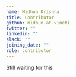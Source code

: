 ```yaml
---
name: Midhun Krishna
title: Contributor
github: midhun-at-vineti
twitter: ""
linkedin: ""
slack: ""
joining_date: ""
role: contributor
---
```


Still waiting for this

